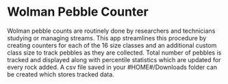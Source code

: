 # Wolman Pebble Counter
Wolman pebble counts are routinely done by researchers and technicians studying or managing streams. This app streamlines this procedure by creating counters for each of the 16 size classes and an additional custom class size to track pebbles as they are collected. Total number of pebbles is tracked and displayed along with percentile statistics which are updated for every rock added. A csv file saved in your #HOME#/Downloads folder can be created which stores tracked data. 

